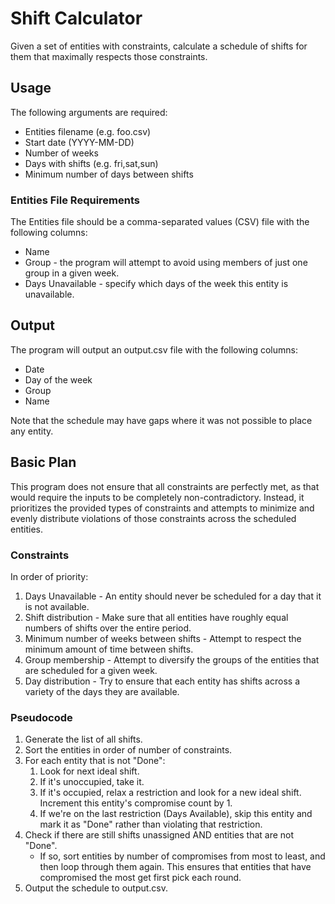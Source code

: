# Shift Calculator
Given a set of entities with constraints, calculate a schedule of shifts for them that maximally respects those constraints.

## Usage
The following arguments are required:
- Entities filename (e.g. foo.csv)
- Start date (YYYY-MM-DD)
- Number of weeks
- Days with shifts (e.g. fri,sat,sun)
- Minimum number of days between shifts

### Entities File Requirements
The Entities file should be a comma-separated values (CSV) file with the following columns:
- Name
- Group - the program will attempt to avoid using members of just one group in a given week.
- Days Unavailable - specify which days of the week this entity is unavailable.

## Output
The program will output an output.csv file with the following columns:
- Date
- Day of the week
- Group
- Name

Note that the schedule may have gaps where it was not possible to place any entity.

## Basic Plan
This program does not ensure that all constraints are perfectly met, as that would require the inputs to be completely non-contradictory. Instead, it prioritizes the provided types of constraints and attempts to minimize and evenly distribute violations of those constraints across the scheduled entities.

### Constraints
In order of priority:
1. Days Unavailable - An entity should never be scheduled for a day that it is not available.
1. Shift distribution - Make sure that all entities have roughly equal numbers of shifts over the entire period.
1. Minimum number of weeks between shifts - Attempt to respect the minimum amount of time between shifts.
1. Group membership - Attempt to diversify the groups of the entities that are scheduled for a given week.
1. Day distribution - Try to ensure that each entity has shifts across a variety of the days they are available.

### Pseudocode
1. Generate the list of all shifts.
1. Sort the entities in order of number of constraints.
1. For each entity that is not "Done":
   1. Look for next ideal shift.
   1. If it's unoccupied, take it.
   1. If it's occupied, relax a restriction and look for a new ideal shift. Increment this entity's compromise count by 1.
   1. If we're on the last restriction (Days Available), skip this entity and mark it as "Done" rather than violating that restriction.
1. Check if there are still shifts unassigned AND entities that are not "Done".
    - If so, sort entities by number of compromises from most to least, and then loop through them again. This ensures that entities that have compromised the most get first pick each round.
1. Output the schedule to output.csv.